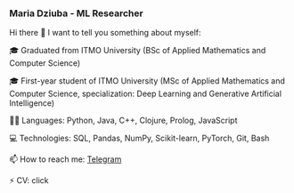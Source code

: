 ### Maria Dziuba - ML Researcher 

Hi there 👋 I want to tell you something about myself:

🎓 Graduated from ITMO University (BSc of Applied Mathematics and Computer Science)

🎓 First-year student of ITMO University (MSc of Applied Mathematics and Computer Science, specialization: Deep Learning and Generative Artificial Intelligence)

👨‍💻 Languages: Python, Java, C++, Clojure, Prolog, JavaScript
    
💻 Technologies: SQL, Pandas, NumPy, Scikit-learn, PyTorch, Git, Bash

📫 How to reach me: [Telegram](http://www.t.me/m\_dzb)

⚡ CV: click

<!-- [![Github stats](https://github-readme-stats.vercel.app/api?username=MariaDziuba&show_icons=true&include_all_commits=true)](https://github.com/MariaDziuba/github-readme-stats) -->
<!-- [![Top Langs](https://github-readme-stats.vercel.app/api/top-langs/?username=MariaDziuba&layout=compact&langs_count=10)](https://github.com/MariaDziuba/github-readme-stats) -->

<!-- <p align=left> <img src=https://komarev.com/ghpvc/?username=MariaDziuba alt=MariaDziuba /> </p> -->

<!--
**MariaDziuba/MariaDziuba** is a ✨ _special_ ✨ repository because its `README.md` (this file) appears on your GitHub profile.

Here are some ideas to get you started:

- 🔭 I’m currently working on ...
- 🌱 I’m currently learning ...
- 👯 I’m looking to collaborate on ...
- 🤔 I’m looking for help with ...
- 💬 Ask me about ...
- 📫 How to reach me: ...
- 😄 Pronouns: ...
- ⚡ Fun fact: ...
-->
